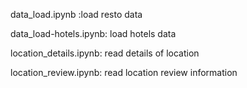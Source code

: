 data_load.ipynb  :load resto data
  
data_load-hotels.ipynb: load hotels data

location_details.ipynb: read details of location

location_review.ipynb: read location review information
